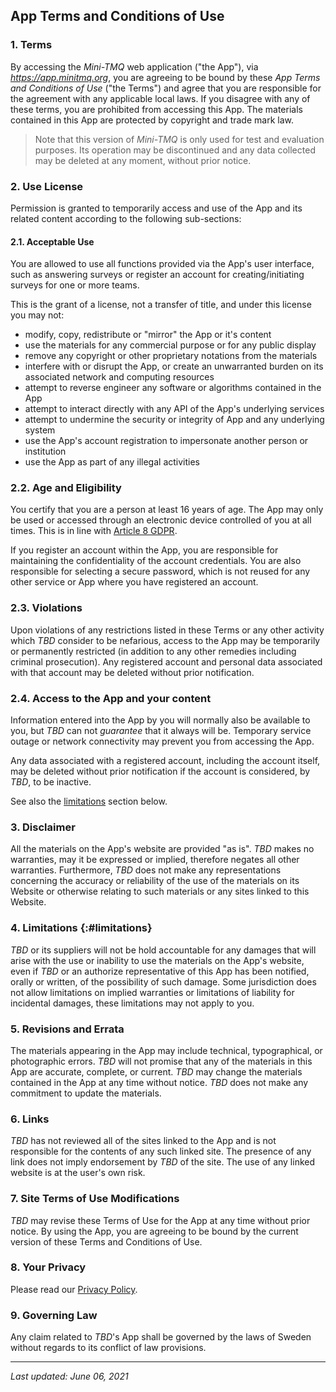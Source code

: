 ## App Terms and Conditions of Use

### 1\. Terms
By accessing the _Mini-TMQ_ web application ("the App"), via _https://app.minitmq.org_, you are agreeing to be bound by these _App Terms and Conditions of Use_ ("the Terms") and agree that you are responsible for the agreement with any applicable local laws. If you disagree with any of these terms, you are prohibited from accessing this App. The materials contained in this App are protected by copyright and trade mark law.

> Note that this version of _Mini-TMQ_ is only used for test and evaluation purposes. Its operation may be discontinued and any data collected may be deleted at any moment, without prior notice.

### 2\. Use License
Permission is granted to temporarily access and use of the App and its related content according to the following sub-sections:

#### 2.1\. Acceptable Use
You are allowed to use all functions provided via the App's user interface, such as answering surveys or register an account for creating/initiating surveys for one or more teams.

This is the grant of a license, not a transfer of title, and under this license you may not:
* modify, copy, redistribute or "mirror" the App or it's content
* use the materials for any commercial purpose or for any public display
* remove any copyright or other proprietary notations from the materials
* interfere with or disrupt the App, or create an unwarranted burden on its associated network and computing resources
* attempt to reverse engineer any software or algorithms contained in the App 
* attempt to interact directly with any API of the App's underlying services
* attempt to undermine the security or integrity of App and any underlying system
* use the App's account registration to impersonate another person or institution
* use the App as part of any illegal activities

### 2.2\. Age and Eligibility
You certify that you are a person at least 16 years of age. The App may only be used or accessed through an electronic device controlled of you at all times. This is in line with [Article 8 GDPR](https://gdpr-info.eu/art-8-gdpr/).

If you register an account within the App, you are responsible for maintaining the confidentiality of the account credentials. You are also responsible for selecting a secure password, which is not reused for any other service or App where you have registered an account.

### 2.3\. Violations
Upon violations of any restrictions listed in these Terms or any other activity which _TBD_ consider to be nefarious, access to the App may be temporarily or permanently restricted (in addition to any other remedies including criminal prosecution). Any registered account and personal data associated with that account may be deleted without prior notification.

### 2.4\. Access to the App and your content
Information entered into the App by you will normally also be available to you, but _TBD_ can not _guarantee_ that it always will be. Temporary service outage or network connectivity may prevent you from accessing the App.

Any data associated with a registered account, including the account itself, may be deleted without prior notification if the account is considered, by _TBD_, to be inactive.

See also the [limitations](#limitations) section below.

### 3\. Disclaimer
All the materials on the App's website are provided "as is". _TBD_ makes no warranties, may it be expressed or implied, therefore negates all other warranties. Furthermore, _TBD_ does not make any representations concerning the accuracy or reliability of the use of the materials on its Website or otherwise relating to such materials or any sites linked to this Website.

### 4\. Limitations  {:#limitations}
_TBD_ or its suppliers will not be hold accountable for any damages that will arise with the use or inability to use the materials on the App's website, even if _TBD_ or an authorize representative of this App has been notified, orally or written, of the possibility of such damage. Some jurisdiction does not allow limitations on implied warranties or limitations of liability for incidental damages, these limitations may not apply to you.

### 5\. Revisions and Errata
The materials appearing in the App may include technical, typographical, or photographic errors. _TBD_ will not promise that any of the materials in this App are accurate, complete, or current. _TBD_ may change the materials contained in the App at any time without notice. _TBD_ does not make any commitment to update the materials.

### 6\. Links
_TBD_ has not reviewed all of the sites linked to the App and is not responsible for the contents of any such linked site. The presence of any link does not imply endorsement by _TBD_ of the site. The use of any linked website is at the user's own risk.

### 7\. Site Terms of Use Modifications
_TBD_ may revise these Terms of Use for the App at any time without prior notice. By using the App, you are agreeing to be bound by the current version of these Terms and Conditions of Use.

### 8\. Your Privacy
Please read our [Privacy Policy](/privacy).

### 9\. Governing Law
Any claim related to _TBD_'s App shall be governed by the laws of Sweden without regards to its conflict of law provisions.

***
_Last updated: June 06, 2021_
